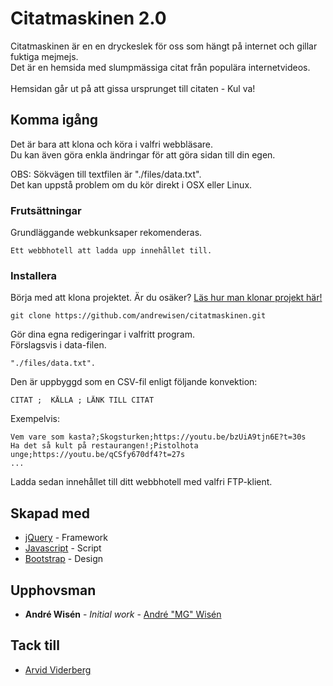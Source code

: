 # Citatmaskinen 2.0
Citatmaskinen är en en dryckeslek för oss som hängt på internet och gillar fuktiga mejmejs.<br/>
Det är en hemsida med slumpmässiga citat från populära internetvideos.<br/><br/>
Hemsidan går ut på att gissa ursprunget till citaten - Kul va!

## Komma igång
Det är bara att klona och köra i valfri webbläsare.<br/>
Du kan även göra enkla ändringar för att göra sidan till din egen.<br/>

OBS: Sökvägen till textfilen är "./files/data.txt".<br/>
Det kan uppstå problem om du kör direkt i OSX eller Linux.

### Frutsättningar
Grundläggande webkunksaper rekomenderas.

```
Ett webbhotell att ladda upp innehållet till.
```

### Installera

Börja med att klona projektet.
Är du osäker? [Läs hur man klonar projekt här!](https://help.github.com/articles/cloning-a-repository/)

```console
git clone https://github.com/andrewisen/citatmaskinen.git
```

Gör dina egna redigeringar i valfritt program.<br/>
Förslagsvis i data-filen.

```
"./files/data.txt".
```

Den är uppbyggd som en CSV-fil enligt följande konvektion:

```
CITAT ;  KÄLLA ; LÄNK TILL CITAT 
```

Exempelvis:

```
Vem vare som kasta?;Skogsturken;https://youtu.be/bzUiA9tjn6E?t=30s
Ha det så kult på restaurangen!;Pistolhota unge;https://youtu.be/qCSfy670df4?t=27s
...
```

Ladda sedan innehållet till ditt webbhotell med valfri FTP-klient.

## Skapad med

* [jQuery](https://jquery.com) - Framework
* [Javascript](https://sv.wikipedia.org/wiki/Javascript) - Script
* [Bootstrap](https://getbootstrap.com) - Design


## Upphovsman

* **André Wisén** - *Initial work* - [André "MG" Wisén](https://github.com/andrewisen)

## Tack till

* [Arvid Viderberg](https://github.com/Aweponken)

